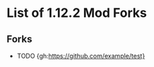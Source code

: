 <!--
This is (or was) a template file that contains a special syntax for favicons.
It can be converted to markdown using this command. Don't forget to do
this before committing!
python3 build.py

Favicon syntax:
{<website_id>:<url>}

This will be converted to an image of the website's favicon that points to the
specified url when clicked.

Available websites:
bb: bitbucket.org
cb: codeberg.org
cf: curseforge.com
electricalage: electrical-age.net
flansmod: flansmod.com
gh: github.com
gl: gitlab.com
gregtech: gregtech.overminddl1.com
mcf: minecraftforum.net
mr: modrinth.com
mujp: forum.minecraftuser.jp
-->

# List of 1.12.2 Mod Forks

## Forks

- TODO {gh:https://github.com/example/test}

